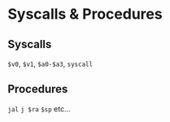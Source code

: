 # Syscalls & Procedures

## Syscalls

`$v0`, `$v1`, `$a0-$a3`, `syscall`

## Procedures

`jal` `j $ra` `$sp` etc...
